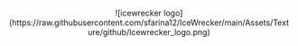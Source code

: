 <p align="center">
  ![icewrecker logo](https://raw.githubusercontent.com/sfarina12/IceWrecker/main/Assets/Texture/github/Icewrecker_logo.png)
</p>
